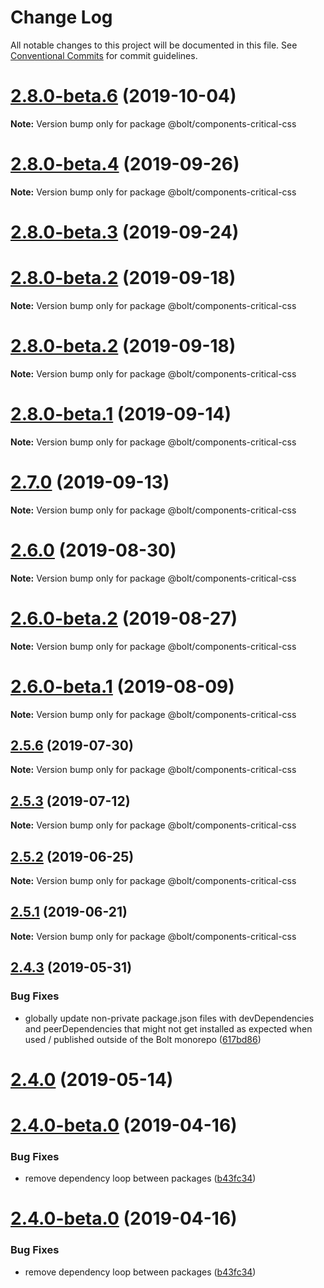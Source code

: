 # Change Log

All notable changes to this project will be documented in this file.
See [Conventional Commits](https://conventionalcommits.org) for commit guidelines.

# [2.8.0-beta.6](https://github.com/bolt-design-system/bolt/tree/master/packages/components/bolt-critical-css/compare/v2.8.0-beta.5...v2.8.0-beta.6) (2019-10-04)

**Note:** Version bump only for package @bolt/components-critical-css





# [2.8.0-beta.4](https://github.com/bolt-design-system/bolt/tree/master/packages/components/bolt-critical-css/compare/v2.8.0-beta.3...v2.8.0-beta.4) (2019-09-26)

**Note:** Version bump only for package @bolt/components-critical-css





# [2.8.0-beta.3](https://github.com/bolt-design-system/bolt/tree/master/packages/components/bolt-critical-css/compare/v2.7.1...v2.8.0-beta.3) (2019-09-24)



# [2.8.0-beta.2](https://github.com/bolt-design-system/bolt/tree/master/packages/components/bolt-critical-css/compare/v2.7.0...v2.8.0-beta.2) (2019-09-18)

**Note:** Version bump only for package @bolt/components-critical-css





# [2.8.0-beta.2](https://github.com/bolt-design-system/bolt/tree/master/packages/components/bolt-critical-css/compare/v2.7.0...v2.8.0-beta.2) (2019-09-18)

**Note:** Version bump only for package @bolt/components-critical-css





# [2.8.0-beta.1](https://github.com/bolt-design-system/bolt/tree/master/packages/components/bolt-critical-css/compare/v2.7.0...v2.8.0-beta.1) (2019-09-14)

**Note:** Version bump only for package @bolt/components-critical-css





# [2.7.0](https://github.com/bolt-design-system/bolt/tree/master/packages/components/bolt-critical-css/compare/v2.6.0...v2.7.0) (2019-09-13)

**Note:** Version bump only for package @bolt/components-critical-css





# [2.6.0](https://github.com/bolt-design-system/bolt/tree/master/packages/components/bolt-critical-css/compare/v2.6.0-beta.2...v2.6.0) (2019-08-30)

**Note:** Version bump only for package @bolt/components-critical-css





# [2.6.0-beta.2](https://github.com/bolt-design-system/bolt/tree/master/packages/components/bolt-critical-css/compare/v2.6.0-beta.1...v2.6.0-beta.2) (2019-08-27)

**Note:** Version bump only for package @bolt/components-critical-css





# [2.6.0-beta.1](https://github.com/bolt-design-system/bolt/tree/master/packages/components/bolt-critical-css/compare/v2.5.6...v2.6.0-beta.1) (2019-08-09)

**Note:** Version bump only for package @bolt/components-critical-css





## [2.5.6](https://github.com/bolt-design-system/bolt/tree/master/packages/components/bolt-critical-css/compare/v2.5.5...v2.5.6) (2019-07-30)

**Note:** Version bump only for package @bolt/components-critical-css





## [2.5.3](https://github.com/bolt-design-system/bolt/tree/master/packages/components/bolt-critical-css/compare/v2.5.2...v2.5.3) (2019-07-12)

**Note:** Version bump only for package @bolt/components-critical-css





## [2.5.2](https://github.com/bolt-design-system/bolt/tree/master/packages/components/bolt-critical-css/compare/v2.5.1...v2.5.2) (2019-06-25)

**Note:** Version bump only for package @bolt/components-critical-css





## [2.5.1](https://github.com/bolt-design-system/bolt/tree/master/packages/components/bolt-critical-css/compare/v2.5.0...v2.5.1) (2019-06-21)

**Note:** Version bump only for package @bolt/components-critical-css





## [2.4.3](https://github.com/bolt-design-system/bolt/tree/master/packages/components/bolt-critical-css/compare/v2.4.2...v2.4.3) (2019-05-31)


### Bug Fixes

* globally update non-private package.json files with devDependencies and peerDependencies that might not get installed as expected when used / published outside of the Bolt monorepo ([617bd86](https://github.com/bolt-design-system/bolt/tree/master/packages/components/bolt-critical-css/commit/617bd86))





# [2.4.0](https://github.com/bolt-design-system/bolt/tree/master/packages/components/bolt-critical-css/compare/v2.3.2...v2.4.0) (2019-05-14)



# [2.4.0-beta.0](https://github.com/bolt-design-system/bolt/tree/master/packages/components/bolt-critical-css/compare/v2.2.2...v2.4.0-beta.0) (2019-04-16)


### Bug Fixes

* remove dependency loop between packages ([b43fc34](https://github.com/bolt-design-system/bolt/tree/master/packages/components/bolt-critical-css/commit/b43fc34))





# [2.4.0-beta.0](https://github.com/bolt-design-system/bolt/tree/master/packages/components/bolt-critical-css/compare/v2.3.0...v2.4.0-beta.0) (2019-04-16)


### Bug Fixes

* remove dependency loop between packages ([b43fc34](https://github.com/bolt-design-system/bolt/tree/master/packages/components/bolt-critical-css/commit/b43fc34))
